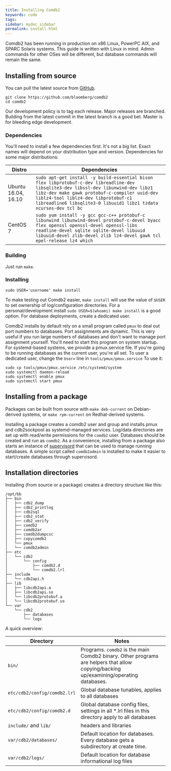 ```yaml
---
title: Installing Comdb2
keywords: code
tags:
sidebar: mydoc_sidebar
permalink: install.html
---
```


Comdb2 has been running in production on x86 Linux, PowerPC AIX, and SPARC Solaris systems.  This guide is written with Linux in mind.  Admin commands for other OSes will be different, but database commands will remain the same.

## Installing from source

You can pull the latest source from [GitHub](https://github.com/bloomberg/comdb2).  

```
git clone https://github.com/bloomberg/comdb2
cd comdb2
```

Our development policy is to tag each release.  Major releases are branched.  Building
from the latest commit in the latest branch is a good bet.  Master is for bleeding edge
development.

### Dependencies

You'll need to install a few dependencies first. It's not a big list.  Exact names will depend on your distribution type and version.  Dependencies for some major distributions:

|Distro          | Dependencies |
|----------------|--------------|
|  Ubuntu 16.04, 16.10 | `sudo apt-get install -y build-essential bison flex libprotobuf-c-dev libreadline-dev libsqlite3-dev libssl-dev libunwind-dev libz1 libz-dev make gawk protobuf-c-compiler uuid-dev liblz4-tool liblz4-dev libprotobuf-c1 libreadline6 libsqlite3-0 libuuid1 libz1 tzdata ncurses-dev tcl bc`
| CentOS 7  | `sudo yum install -y gcc gcc-c++ protobuf-c libunwind libunwind-devel protobuf-c-devel byacc flex openssl openssl-devel openssl-libs readline-devel sqlite sqlite-devel libuuid libuuid-devel zlib-devel zlib lz4-devel gawk tcl epel-release lz4 which`

### Building

Just run ```make```.

### Installing

```sudo USER='username' make install```

To make testing out Comdb2 easier, ```make install``` will use the value of ```$USER``` to set ownership of log/configuration directories.  For a personal/development install ```sudo USER=$(whoami) make install``` is a good option. For database deployments, create a dedicated user.

Comdb2 installs by default rely on a small program called ```pmux``` to deal out port numbers to databases. Port assignments are dynamic.  This is very useful if you run large numbers of databases and don't want to manage port assignment yourself.  You'll need to start this program on system startup.  For systemd-based systems, we provide
a pmux.service file. If you're going to be running databases as the current user, you're all set.  To user a dedicated user, change the ```User=``` line in ```tools/pmux/pmux.service``` To use it:

```
sudo cp tools/pmux/pmux.service /etc/systemd/system
sudo systemctl daemon-reload
sudo systemctl enable pmux
sudo systemctl start pmux
```

## Installing from a package

Packages can be built from source with `make deb-current` on Debian-derived systems, or `make rpm-current` on Redhat-derived systems.

Installing a package creates a comdb2 user and group and installs pmux and cdb2sockpool as systemd-managed services.  Log/data directories are set up with read/write permissions for the `comdb2` user.  Databases should be created and run as `comdb2`.  As a convenience, installing from a package also starts an instance of [supervisord](http://supervisord.org/) that can be used to manage running databases.  A simple script called `comdb2admin` is installed to make it easier to start/create databases through supervisord.

## Installation directories

Installing (from source or a package) creates a directory structure like this:

```
/opt/bb
├── bin
│   ├── cdb2_dump
│   ├── cdb2_printlog
│   ├── cdb2sql
│   ├── cdb2_stat
│   ├── cdb2_verify
│   ├── comdb2
│   ├── comdb2ar
│   ├── comdb2dumpcsc
│   ├── copycomdb2
│   └── pmux
│   └── comdb2admin
├── etc
│   └── cdb2
│       └── config
│           ├── comdb2.d
│           └── comdb2.lrl
├── include
│   └── cdb2api.h
├── lib
│   ├── libcdb2api.a
│   ├── libcdb2api.so
│   └── libcdb2protobuf.a
│   └── libcdb2protobuf.so
└── var
    └── cdb2
        ├── databases
        └── logs

```

A quick overview:

| Directory  | Notes |
|------------|-------|
| ```bin/``` | Programs.  ```comdb2``` is the main Comdb2 binary.  Other programs are helpers that allow copying/backing up/examining/operating databases.|
| ```etc/cdb2/config/comdb2.lrl```   | Global database tunables, applies to all databases |
| ```etc/cdb2/config/comdb2.d```     | Global database config files, settings in all *.lrl files in this directory apply to all databases |
| ```include/``` and ```lib/```        | headers and libraries |
| ```var/cdb2/databases/``` | Default location for databases. Every database gets a subdirectory at create time. |
| ```var/cdb2/logs/``` | Default location for database informational log files |
